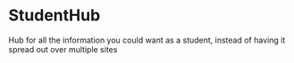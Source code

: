 StudentHub
==========

Hub for all the information you could want as a student, instead of having it spread out over multiple sites
